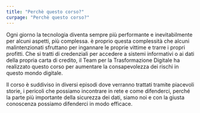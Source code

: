 ```yaml
---
title: "Perchè questo corso?"
curpage: "Perchè questo corso?"
---
```


Ogni giorno la tecnologia diventa sempre più performante e inevitabilmente per alcuni aspetti, più complessa. è proprio questa complessità che alcuni malintenzionati sfruttano per ingannare le proprie vittime e trarre i propri profitti. Che si tratti di credenziali per accedere a sistemi informativi o ai dati della propria carta di credito, il Team per la Trasformazione Digitale ha realizzato questo corso per aumentare la consapevolezza dei rischi in questo mondo digitale.

Il corso è suddiviso in diversi episodi dove verranno trattati tramite piacevoli storie, i pericoli che possiamo incontrare in rete e come difenderci, perché la parte più importante della sicurezza dei dati, siamo noi e con la giusta conoscenza possiamo difenderci in modo efficace.